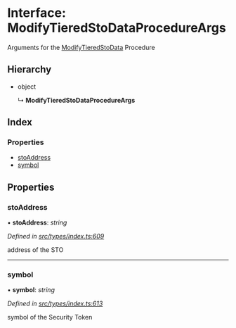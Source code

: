 # Interface: ModifyTieredStoDataProcedureArgs

Arguments for the [ModifyTieredStoData](../enums/_types_index_.proceduretype.md#modifytieredstodata) Procedure

## Hierarchy

* object

  ↳ **ModifyTieredStoDataProcedureArgs**

## Index

### Properties

* [stoAddress](_types_index_.modifytieredstodataprocedureargs.md#stoaddress)
* [symbol](_types_index_.modifytieredstodataprocedureargs.md#symbol)

## Properties

###  stoAddress

• **stoAddress**: *string*

*Defined in [src/types/index.ts:609](https://github.com/PolymathNetwork/polymath-sdk/blob/45453ad/src/types/index.ts#L609)*

address of the STO

___

###  symbol

• **symbol**: *string*

*Defined in [src/types/index.ts:613](https://github.com/PolymathNetwork/polymath-sdk/blob/45453ad/src/types/index.ts#L613)*

symbol of the Security Token
